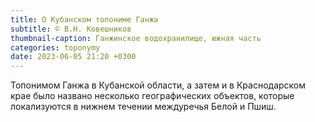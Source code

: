 ```yaml
---
title: О Кубанском топониме Ганжа
subtitle: © В.Н. Ковешников
thumbnail-caption: Ганжинское водохранилище, южная часть
categories: toponymy
date: 2023-06-05 21:20 +0300
---
```

Топонимом Ганжа в Кубанской области, а затем и в Краснодарском крае было названо несколько географических объектов, которые локализуются в нижнем течении междуречья Белой и Пшиш.
